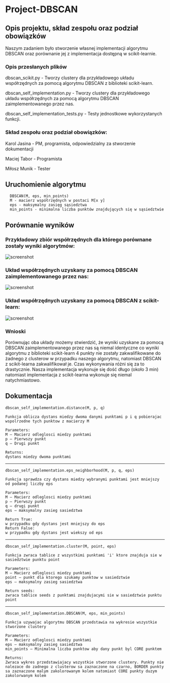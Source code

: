 # Project-DBSCAN

## Opis projektu, skład zespołu oraz podział obowiązków

Naszym zadaniem było stworzenie własnej implementacji algorytmu DBSCAN oraz porównanie jej z implementacja dostępną w scikit-learnie.

### Opis przesłanych plików

dbscan_scikit.py - Tworzy clustery dla przykładowego układu współrzędnych za pomocą algorytmu DBSCAN z biblioteki scikit-learn.

dbscan_self_implementation.py - Tworzy clustery dla przykładowego układu współrzędnych za pomocą algorytmu DBSCAN zaimplementowanego przez nas.

dbscan_self_implementation_tests.py - Testy jednostkowe wykorzystanych funkcji.

### Skład zespołu oraz podział obowiązków:

Karol Jasina - PM, programista, odpowiedzialny za stworzenie dokumentacji

Maciej Tabor - Programista

Miłosz Munik - Tester

## Uruchomienie algorytmu

	  DBSCAN(M, eps, min_points)
	  M - macierz współrzędnych w postaci M[x y]
	  eps - maksymalny zasięg sąsiedztwa
	  min_points - minimalna liczba punktów znajdujących się w sąsiedztwie

## Porównanie wyników

### Przykładowy zbiór współrzędnych dla którego porównane zostały wyniki algorytmów:

![screenshot](http://i.imgur.com/ODt4RDY.png)

### Układ współrzędnych uzyskany za pomocą DBSCAN zaimplementowanego przez nas:

![screenshot](http://i.imgur.com/uEKvR6x.png)

### Układ współrzędnych uzyskany za pomocą DBSCAN z scikit-learn:

![screenshot](http://i.imgur.com/om3PNk6.png)

### Wnioski
Porównując oba układy możemy stwierdzić, że wyniki uzyskane za pomocą DBSCAN zaimplementowanego przez nas są niemal identyczne co wyniki algorytmu z biblioteki scikit-learn  4 punkty nie zostały zakwalifikowane do żadnego z clusterow w przypadku naszego algorytmu, natomiast DBSCAN z scikit-learna zakwalifikował je. 
Czas wykonywania różni się za to drastycznie. Nasza implementacja wykonuje się dość długo (około 3 min) natomiast implementacja z scikit-learna wykonuje się niemal natychmiastowo.
	
## Dokumentacja

	dbscan_self_implementation.distance(M, p, q)
	
	Funkcja oblicza dystans miedzy dwoma danymi punktami p i q pobierajac wspolrzedne tych punktow z macierzy M

	Parameters:	
	M – Macierz odleglosci miedzy punktami
	p – Pierwszy punkt
	q – Drugi punkt
	
	Returns:	
	dystans miedzy dwoma punktami

-----------------------------------------------------------------------------------------------------

	dbscan_self_implementation.eps_neighborhood(M, p, q, eps)

	Funkcja sprawdza czy dystans miedzy wybranymi punktami jest mniejszy od podanej liczby eps

	Parameters:	
	M – Macierz odleglosci miedzy punktami
	p – Pierwszy punkt
	q – drugi punkt
	eps – maksymalny zasieg sasiedztwa
	
	Return True:	
	w przypadku gdy dystans jest mniejszy do eps
	Return False:	
	w przypadku gdy dystans jest wiekszy od eps

-----------------------------------------------------------------------------------------------------

	dbscan_self_implementation.cluster(M, point, eps)
	
	Funkcja zwraca tablice z wszystkimi punktami 'i' ktore znajduja sie w sasiedztwie punktu point

	Parameters:
	M – Macierz odleglosci miedzy punktami
	point – punkt dla ktorego szukamy punktow w sasiedztwie
	eps – maksymalny zasieg sasiedztwa
	
	Return seeds:	
	zwraca tablice seeds z punktami znajdujacymi sie w sasiedztwie punktu point

-----------------------------------------------------------------------------------------------------

	dbscan_self_implementation.DBSCAN(M, eps, min_points)

	Funkcja uzywajac algorytmu DBSCAN przedstawia na wykresie wszystkie stworzone clustery

	Parameters:	
	M – Macierz odleglosci miedzy punktami
	eps – maksymalny zasieg sasiedztwa
	min_points – Minimalna liczba punktow aby dany punkt byl CORE punktem
	
	Returns:	
	Zwraca wykres przedstawiajacy wszystkie stworzone clustery. Punkty nie nalezace do zadnego z clusterow sa zaznaczone na czarno, BORDER punkty sa zaznaczone malym zakolorowanym kolem natomiast CORE punkty duzym zakolorwanym kolem

